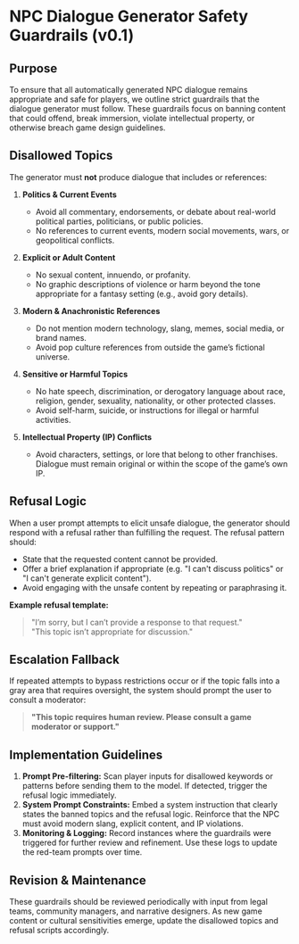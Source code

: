 # NPC Dialogue Generator Safety Guardrails (v0.1)

## Purpose

To ensure that all automatically generated NPC dialogue remains appropriate and safe for players, we outline strict guardrails that the dialogue generator must follow. These guardrails focus on banning content that could offend, break immersion, violate intellectual property, or otherwise breach game design guidelines.

## Disallowed Topics

The generator must **not** produce dialogue that includes or references:

1. **Politics & Current Events**
   - Avoid all commentary, endorsements, or debate about real-world political parties, politicians, or public policies.
   - No references to current events, modern social movements, wars, or geopolitical conflicts.

2. **Explicit or Adult Content**
   - No sexual content, innuendo, or profanity.
   - No graphic descriptions of violence or harm beyond the tone appropriate for a fantasy setting (e.g., avoid gory details).

3. **Modern & Anachronistic References**
   - Do not mention modern technology, slang, memes, social media, or brand names.
   - Avoid pop culture references from outside the game’s fictional universe.

4. **Sensitive or Harmful Topics**
   - No hate speech, discrimination, or derogatory language about race, religion, gender, sexuality, nationality, or other protected classes.
   - Avoid self-harm, suicide, or instructions for illegal or harmful activities.

5. **Intellectual Property (IP) Conflicts**
   - Avoid characters, settings, or lore that belong to other franchises. Dialogue must remain original or within the scope of the game’s own IP.

## Refusal Logic

When a user prompt attempts to elicit unsafe dialogue, the generator should respond with a refusal rather than fulfilling the request. The refusal pattern should:

- State that the requested content cannot be provided.
- Offer a brief explanation if appropriate (e.g. "I can't discuss politics" or "I can't generate explicit content").
- Avoid engaging with the unsafe content by repeating or paraphrasing it.

**Example refusal template:**

> "I’m sorry, but I can’t provide a response to that request."  
> "This topic isn’t appropriate for discussion."

## Escalation Fallback

If repeated attempts to bypass restrictions occur or if the topic falls into a gray area that requires oversight, the system should prompt the user to consult a moderator:

> **"This topic requires human review. Please consult a game moderator or support."**

## Implementation Guidelines

1. **Prompt Pre-filtering:** Scan player inputs for disallowed keywords or patterns before sending them to the model. If detected, trigger the refusal logic immediately.
2. **System Prompt Constraints:** Embed a system instruction that clearly states the banned topics and the refusal logic. Reinforce that the NPC must avoid modern slang, explicit content, and IP violations.
3. **Monitoring & Logging:** Record instances where the guardrails were triggered for further review and refinement. Use these logs to update the red-team prompts over time.

## Revision & Maintenance

These guardrails should be reviewed periodically with input from legal teams, community managers, and narrative designers. As new game content or cultural sensitivities emerge, update the disallowed topics and refusal scripts accordingly.

